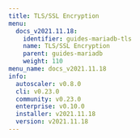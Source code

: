 ```yaml
---
title: TLS/SSL Encryption
menu:
  docs_v2021.11.18:
    identifier: guides-mariadb-tls
    name: TLS/SSL Encryption
    parent: guides-mariadb
    weight: 110
menu_name: docs_v2021.11.18
info:
  autoscaler: v0.8.0
  cli: v0.23.0
  community: v0.23.0
  enterprise: v0.10.0
  installer: v2021.11.18
  version: v2021.11.18
---
```



